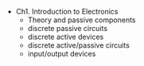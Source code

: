 
- Ch1. Introduction to Electronics
	- Theory and passive components
	- discrete passive circuits
	- discrete active devices
	- discrete active/passive circuits
	- input/output devices
